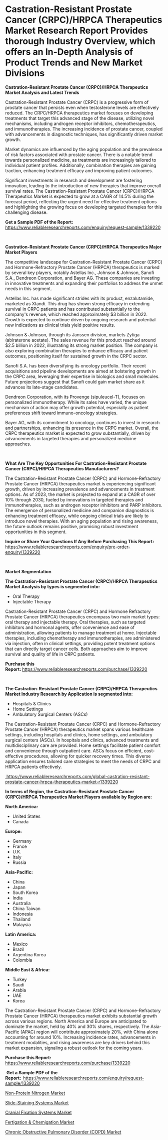 <p><h1>Castration-Resistant Prostate Cancer (CRPC)/HRPCA Therapeutics Market Research Report Provides thorough Industry Overview, which offers an In-Depth Analysis of Product Trends and New Market Divisions</h1></p><p><strong>Castration-Resistant Prostate Cancer (CRPC)/HRPCA Therapeutics Market Analysis and Latest Trends</strong></p>
<p><p>Castration-Resistant Prostate Cancer (CRPC) is a progressive form of prostate cancer that persists even when testosterone levels are effectively reduced. The CRPC/HRPCA therapeutics market focuses on developing treatments that target this advanced stage of the disease, utilizing novel mechanisms, including androgen receptor inhibitors, chemotherapeutics, and immunotherapies. The increasing incidence of prostate cancer, coupled with advancements in diagnostic techniques, has significantly driven market growth.</p><p>Market dynamics are influenced by the aging population and the prevalence of risk factors associated with prostate cancer. There is a notable trend towards personalized medicine, as treatments are increasingly tailored to individual patient profiles. Additionally, combination therapies are gaining traction, enhancing treatment efficacy and improving patient outcomes.</p><p>Significant investments in research and development are fostering innovation, leading to the introduction of new therapies that improve overall survival rates. The Castration-Resistant Prostate Cancer (CRPC)/HRPCA Therapeutics Market is expected to grow at a CAGR of 14.5% during the forecast period, reflecting the urgent need for effective treatment options and highlighting the growing focus on developing targeted therapies for this challenging disease.</p></p>
<p><strong>Get a Sample PDF of the Report:&nbsp;</strong> <a href="https://www.reliableresearchreports.com/enquiry/request-sample/1339220?utm_campaign=12&utm_medium=2&utm_source=Github&utm_content=ia&utm_term=08012025&utm_id=castration-resistant-prostate-cancer-crpchrpca-therapeutics">https://www.reliableresearchreports.com/enquiry/request-sample/1339220</a></p>
<p>&nbsp;</p>
<p><strong>Castration-Resistant Prostate Cancer (CRPC)/HRPCA Therapeutics Major Market Players</strong></p>
<p><p>The competitive landscape for Castration-Resistant Prostate Cancer (CRPC) and Hormone-Refractory Prostate Cancer (HRPCA) therapeutics is marked by several key players, notably Astellas Inc., Johnson & Johnson, Sanofi S.A., Dendreon Corporation, and Bayer AG. These companies are investing in innovative treatments and expanding their portfolios to address the unmet needs in this segment.</p><p>Astellas Inc. has made significant strides with its product, enzalutamide, marketed as Xtandi. This drug has shown strong efficacy in extending survival in CRPC patients and has contributed substantially to the company's revenue, which reached approximately $3 billion in 2022. Growth is expected to continue driven by ongoing research and potential new indications as clinical trials yield positive results.</p><p>Johnson & Johnson, through its Janssen division, markets Zytiga (abiraterone acetate). The sales revenue for this product reached around $2.5 billion in 2022, illustrating its strong market position. The company is also exploring combination therapies to enhance efficacy and patient outcomes, positioning itself for sustained growth in the CRPC sector.</p><p>Sanofi S.A. has been diversifying its oncology portfolio. Their recent acquisitions and pipeline developments are aimed at bolstering growth in the CRPC area, leveraging their expertise in biologics and small molecules. Future projections suggest that Sanofi could gain market share as it advances its late-stage candidates.</p><p>Dendreon Corporation, with its Provenge (sipuleucel-T), focuses on personalized immunotherapy. While its sales have varied, the unique mechanism of action may offer growth potential, especially as patient preferences shift toward immuno-oncology strategies.</p><p>Bayer AG, with its commitment to oncology, continues to invest in research and partnerships, enhancing its presence in the CRPC market. Overall, the CRPC therapeutics market is expected to grow substantially, driven by advancements in targeted therapies and personalized medicine approaches.</p></p>
<p>&nbsp;</p>
<p><strong>What Are The Key Opportunities For Castration-Resistant Prostate Cancer (CRPC)/HRPCA Therapeutics Manufacturers?</strong></p>
<p><p>The Castration-Resistant Prostate Cancer (CRPC) and Hormone-Refractory Prostate Cancer (HRPCA) therapeutics market is experiencing significant growth, driven by increasing prevalence and advancements in treatment options. As of 2023, the market is projected to expand at a CAGR of over 10% through 2030, fueled by innovations in targeted therapies and immunotherapies, such as androgen receptor inhibitors and PARP inhibitors. The emergence of personalized medicine and companion diagnostics is enhancing treatment efficacy, while ongoing clinical trials are likely to introduce novel therapies. With an aging population and rising awareness, the future outlook remains positive, promising robust investment opportunities in this segment.</p></p>
<p><strong>Inquire or Share Your Questions If Any Before Purchasing This Report:</strong> <a href="https://www.reliableresearchreports.com/enquiry/pre-order-enquiry/1339220?utm_campaign=12&utm_medium=2&utm_source=Github&utm_content=ia&utm_term=08012025&utm_id=castration-resistant-prostate-cancer-crpchrpca-therapeutics">https://www.reliableresearchreports.com/enquiry/pre-order-enquiry/1339220</a></p>
<p>&nbsp;</p>
<p><strong>Market Segmentation</strong></p>
<p><strong>The Castration-Resistant Prostate Cancer (CRPC)/HRPCA Therapeutics Market Analysis by types is segmented into:</strong></p>
<p><ul><li>Oral Therapy</li><li>Injectable Therapy</li></ul></p>
<p><p>Castration-Resistant Prostate Cancer (CRPC) and Hormone Refractory Prostate Cancer (HRPCA) therapeutics encompass two main market types: oral therapy and injectable therapy. Oral therapies, such as targeted inhibitors and hormonal agents, offer convenience and ease of administration, allowing patients to manage treatment at home. Injectable therapies, including chemotherapy and immunotherapies, are administered via injection, often in clinical settings, providing potent treatment options that can directly target cancer cells. Both approaches aim to improve survival and quality of life in CRPC patients.</p></p>
<p><strong>Purchase this Report:&nbsp;</strong><a href="https://www.reliableresearchreports.com/purchase/1339220?utm_campaign=12&utm_medium=2&utm_source=Github&utm_content=ia&utm_term=08012025&utm_id=castration-resistant-prostate-cancer-crpchrpca-therapeutics">https://www.reliableresearchreports.com/purchase/1339220</a></p>
<p>&nbsp;</p>
<p><strong>The Castration-Resistant Prostate Cancer (CRPC)/HRPCA Therapeutics Market Industry Research by Application is segmented into:</strong></p>
<p><ul><li>Hospitals & Clinics</li><li>Home Settings</li><li>Ambulatory Surgical Centers (ASCs)</li></ul></p>
<p><p>The Castration-Resistant Prostate Cancer (CRPC) and Hormone-Refractory Prostate Cancer (HRPCA) therapeutics market spans various healthcare settings, including hospitals and clinics, home settings, and ambulatory surgical centers (ASCs). In hospitals and clinics, advanced treatments and multidisciplinary care are provided. Home settings facilitate patient comfort and convenience through outpatient care. ASCs focus on efficient, cost-effective procedures, allowing for quicker recovery times. This diverse application ensures tailored care strategies to meet the needs of CRPC and HRPCA patients effectively.</p></p>
<p><a href="https://www.reliableresearchreports.com/global-castration-resistant-prostate-cancer-hrpca-therapeutics-market-r1339220?utm_campaign=12&utm_medium=2&utm_source=Github&utm_content=ia&utm_term=08012025&utm_id=castration-resistant-prostate-cancer-crpchrpca-therapeutics">&nbsp;https://www.reliableresearchreports.com/global-castration-resistant-prostate-cancer-hrpca-therapeutics-market-r1339220</a></p>
<p><strong>In terms of Region, the Castration-Resistant Prostate Cancer (CRPC)/HRPCA Therapeutics Market Players available by Region are:</strong></p>
<p>
    <p> <strong> North America: </strong>
        <ul>
            <li>United States</li>
            <li>Canada</li>
        </ul>
        </p> 
    <p> <strong> Europe: </strong>
        <ul>
            <li>Germany</li>
            <li>France</li>
            <li>U.K.</li>
            <li>Italy</li>
            <li>Russia</li>
        </ul>
        </p> 
    <p> <strong> Asia-Pacific: </strong>
        <ul>
            <li>China</li>
            <li>Japan</li>
            <li>South Korea</li>
            <li>India</li>
            <li>Australia</li>
            <li>China Taiwan</li>
            <li>Indonesia</li>
            <li>Thailand</li>
            <li>Malaysia</li>
        </ul>
        </p> 
    <p> <strong> Latin America: </strong>
        <ul>
            <li>Mexico</li>
            <li>Brazil</li>
            <li>Argentina Korea</li>
            <li>Colombia</li>
        </ul>
        </p> 
    <p> <strong> Middle East & Africa: </strong>
        <ul>
            <li>Turkey</li>
            <li>Saudi</li>
            <li>Arabia</li>
            <li>UAE</li>
            <li>Korea</li>
        </ul>
    </p>
    </p>
<p><p>The Castration-Resistant Prostate Cancer (CRPC) and Hormone-Refractory Prostate Cancer (HRPCA) therapeutics market exhibits substantial growth across various regions. North America and Europe are anticipated to dominate the market, held by 40% and 30% shares, respectively. The Asia-Pacific (APAC) region will contribute approximately 20%, with China alone accounting for around 10%. Increasing incidence rates, advancements in treatment modalities, and rising awareness are key drivers behind this market expansion, signaling a robust outlook for the coming years.</p></p>
<p><strong>Purchase this Report: </strong><a href="https://www.reliableresearchreports.com/purchase/1339220?utm_campaign=12&utm_medium=2&utm_source=Github&utm_content=ia&utm_term=08012025&utm_id=castration-resistant-prostate-cancer-crpchrpca-therapeutics">https://www.reliableresearchreports.com/purchase/1339220</a></p>
<p>&nbsp;<strong>Get a Sample PDF of the Report:&nbsp;&nbsp;</strong><a href="https://www.reliableresearchreports.com/enquiry/request-sample/1339220?utm_campaign=12&utm_medium=2&utm_source=Github&utm_content=ia&utm_term=08012025&utm_id=castration-resistant-prostate-cancer-crpchrpca-therapeutics">https://www.reliableresearchreports.com/enquiry/request-sample/1339220</a></p>
<p><strong></strong></p>
<p><p><a href="https://github.com/GenaGaines34/Market-Research-Report-List-1/blob/main/non-protein-nitrogen-market.md?utm_campaign=12&utm_medium=2&utm_source=Github&utm_content=ia&utm_term=08012025&utm_id=castration-resistant-prostate-cancer-crpchrpca-therapeutics">Non-Protein Nitrogen Market</a></p><p><a href="https://www.linkedin.com/pulse/slide-staining-systems-market-forecast-key-factors-boosting-43-growth-qnove?utm_campaign=12&utm_medium=2&utm_source=Github&utm_content=ia&utm_term=08012025&utm_id=castration-resistant-prostate-cancer-crpchrpca-therapeutics">Slide-Staining Systems Market</a></p><p><a href="https://www.linkedin.com/pulse/analyzing-cranial-fixation-systems-market-59-cagr-growth-forecast-through-b3b3e?utm_campaign=12&utm_medium=2&utm_source=Github&utm_content=ia&utm_term=08012025&utm_id=castration-resistant-prostate-cancer-crpchrpca-therapeutics">Cranial Fixation Systems Market</a></p><p><a href="https://github.com/seanmcma708/Market-Research-Report-List-1/blob/main/fertigation-chemigation-market.md?utm_campaign=12&utm_medium=2&utm_source=Github&utm_content=ia&utm_term=08012025&utm_id=castration-resistant-prostate-cancer-crpchrpca-therapeutics">Fertigation & Chemigation Market</a></p><p><a href="https://www.linkedin.com/pulse/chronic-obstructive-pulmonary-disorder-copd-market-research-report-industry-csgoe?utm_campaign=12&utm_medium=2&utm_source=Github&utm_content=ia&utm_term=08012025&utm_id=castration-resistant-prostate-cancer-crpchrpca-therapeutics">Chronic Obstructive Pulmonary Disorder (COPD) Market</a></p></p>